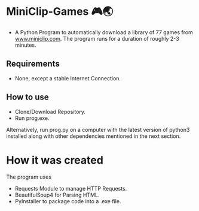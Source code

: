 # MiniClip-Games 🎮🌏

- A Python Program to automatically download a library of 77 games from www.miniclip.com. The program runs for a duration of roughly 2-3 minutes.

## Requirements
- None, except a stable Internet Connection.

## How to use
- Clone/Download Repository.
- Run prog.exe.

Alternatively, run prog.py on a computer with the latest version of python3 installed along with other dependencies mentioned in the next section.

# How it was created
The program uses
- Requests Module to manage HTTP Requests.
- BeautifulSoup4 for Parsing HTML.
- PyInstaller to package code into a .exe file.

